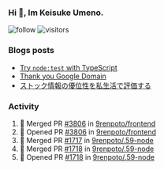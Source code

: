 ### Hi 👋, Im Keisuke Umeno.

<!--
**9renpoto/9renpoto** is a ✨ _special_ ✨ repository because its `README.md` (this file) appears on your GitHub profile.

Here are some ideas to get you started:

- 🔭 I’m currently working on ...
- 🌱 I’m currently learning ...
- 👯 I’m looking to collaborate on ...
- 🤔 I’m looking for help with ...
- 💬 Ask me about ...
- 📫 How to reach me: ...
- 😄 Pronouns: ...
- ⚡ Fun fact: ...
-->

![follow](https://img.shields.io/github/followers/9renpoto?label=Follow&style=social)
![visitors](https://komarev.com/ghpvc/?username=9renpoto&label=Profile%20views&color=0e75b6&style=flat)

### Blogs posts

<!-- BLOG-POST-LIST:START -->
- [Try `node:test` with TypeScript](https://9renpoto.win/entry/2023/07/23/node-test-runner)
- [Thank you Google Domain](https://9renpoto.win/entry/2023/07/08/new-domain)
- [ストック情報の優位性を私生活で評価する](https://9renpoto.win/entry/2023/05/28/stock)
<!-- BLOG-POST-LIST:END -->

### Activity

<!--START_SECTION:activity-->
1. 🎉 Merged PR [#3806](https://github.com/9renpoto/frontend/pull/3806) in [9renpoto/frontend](https://github.com/9renpoto/frontend)
2. 💪 Opened PR [#3806](https://github.com/9renpoto/frontend/pull/3806) in [9renpoto/frontend](https://github.com/9renpoto/frontend)
3. 🎉 Merged PR [#1717](https://github.com/9renpoto/.59-node/pull/1717) in [9renpoto/.59-node](https://github.com/9renpoto/.59-node)
4. 🎉 Merged PR [#1718](https://github.com/9renpoto/.59-node/pull/1718) in [9renpoto/.59-node](https://github.com/9renpoto/.59-node)
5. 💪 Opened PR [#1718](https://github.com/9renpoto/.59-node/pull/1718) in [9renpoto/.59-node](https://github.com/9renpoto/.59-node)
<!--END_SECTION:activity-->

<!--START_SECTION:waka-->
<!--END_SECTION:waka-->
